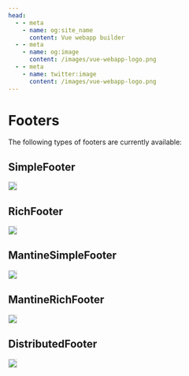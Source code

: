 ```yaml
---
head:
  - - meta
    - name: og:site_name
      content: Vue webapp builder
  - - meta
    - name: og:image
      content: /images/vue-webapp-logo.png
  - - meta
    - name: twitter:image
      content: /images/vue-webapp-logo.png
---
```

# Footers

The following types of footers are currently available:

## SimpleFooter

![](/images/vue-webapp/footer-simple.png)

## RichFooter

![](/images/vue-webapp/footer-rich.png)

## MantineSimpleFooter

![](/images/vue-webapp/footer-simple-mantine.png)

## MantineRichFooter

![](/images/vue-webapp/footer-rich-mantine.png)

## DistributedFooter

![](/images/vue-webapp/footer-distributed.png)

<style scoped>
img {
    border: 1px solid #ddd;
}
</style>